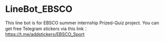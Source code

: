 # LineBot_EBSCO
This line bot is for EBSCO summer internship Prized-Quiz project.
You can get free Telegram stickers via this link：https://t.me/addstickers/EBSCO_Sport
